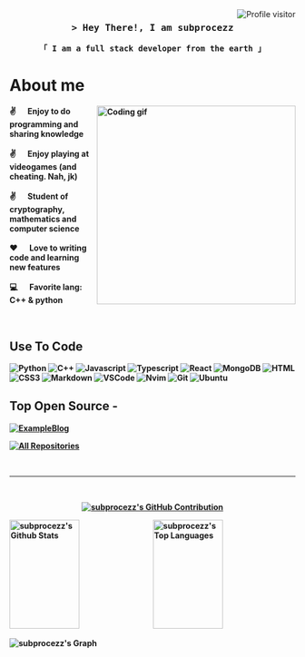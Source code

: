 <a href="https://komarev.com/ghpvc/?username=subprocezz">
  <img align="right" src="https://komarev.com/ghpvc/?username=subprocezz&label=Visitors&color=0e75b6&style=flat" alt="Profile visitor" />
</a>
<!-- Intro  -->
<h3 align="center">
        <samp>&gt; Hey There!, I am
                <b>subprocezz</b>
        </samp>
</h3>

<p align="center"> 
  <samp>
    <b>「 I am a full stack developer from <b>the earth</b> 」
  </samp>
</p>
      
<!-- About Section -->
 # About me
 
<p>
 <img align="right" width="350" src="/assets/programmer.gif" alt="Coding gif" />
  
 ✌️ &emsp; Enjoy to do programming and sharing knowledge <br/><br/>
 ✌️ &emsp; Enjoy playing at videogames (and cheating. Nah, jk) <br/><br/>
 ✌️ &emsp; Student of cryptography, mathematics and computer science <br/><br/>
 ❤️ &emsp; Love to writing code and learning new features<br/><br/>
 💻 &emsp; Favorite lang: C++ & python
 

</p>
<br/>

## Use To Code

![Python](https://img.shields.io/badge/Python-007acc?style=for-the-badge&logo=Python&logoColor=yellow)
![C++](https://img.shields.io/badge/-C++-007acc?style=for-the-badge&logo=c%2B%2B)
![Javascript](https://img.shields.io/badge/Javascript-F0DB4F?style=for-the-badge&labelColor=black&logo=javascript&logoColor=F0DB4F)
![Typescript](https://img.shields.io/badge/Typescript-007acc?style=for-the-badge&labelColor=black&logo=typescript&logoColor=007acc)
![React](https://img.shields.io/badge/-React-61DBFB?style=for-the-badge&labelColor=black&logo=react&logoColor=61DBFB)
![MongoDB](https://img.shields.io/badge/MongoDB-4EA94B?style=for-the-badge&logo=mongodb&logoColor=white)
![HTML](https://img.shields.io/badge/HTML5-E34F26?style=for-the-badge&logo=html5&logoColor=white)
![CSS3](https://img.shields.io/badge/CSS3-1572B6?style=for-the-badge&logo=css3&logoColor=white)
![Markdown](https://img.shields.io/badge/Markdown-000000?style=for-the-badge&logo=markdown&logoColor=white)
![VSCode](https://img.shields.io/badge/Visual_Studio-0078d7?style=for-the-badge&logo=visual%20studio&logoColor=white)
![Nvim](https://img.shields.io/badge/neovim-green?style=for-the-badge&logo=neovim&logoColor=white)
![Git](https://img.shields.io/badge/Git-F05032?style=for-the-badge&logo=git&logoColor=white)
![Ubuntu](https://img.shields.io/badge/Ubuntu-F05032?style=for-the-badge&logo=Ubuntu&logoColor=white)
<br/>

## Top Open Source -
[![ExampleBlog](https://github-readme-stats.vercel.app/api/pin/?username=subprocezz&repo=ExampleBlog&border_color=7F3FBF&bg_color=0D1117&title_color=C9D1D9&text_color=8B949E&icon_color=7F3FBF)](https://github.com/subprocezz/ExampleBlog)

<p align="left">
  <a href="https://github.com/subprocezz?tab=repositories" target="_blank"><img alt="All Repositories" title="All Repositories" src="https://img.shields.io/badge/-All%20Repos-2962FF?style=for-the-badge&logo=koding&logoColor=white"/></a>
</p>

<br/>
<hr/>
<br/>

<p align="center">
  <a href="https://github.com/subprocezz">
    <img src="https://github-profile-summary-cards.vercel.app/api/cards/profile-details?username=subprocezz&theme=radical" alt="subprocezz's GitHub Contribution"/>
  </a>
</p>

<a> 
    <a href="https://github.com/subprocezz"><img alt="subprocezz's Github Stats" src="https://denvercoder1-github-readme-stats.vercel.app/api?username=subprocezz&show_icons=true&count_private=true&theme=react&border_color=7F3FBF&bg_color=0D1117&title_color=F85D7F&icon_color=F8D866" height="192px" width="49.5%"/></a>
  <a href="https://github.com/subprocezz"><img alt="subprocezz's Top Languages" src="https://denvercoder1-github-readme-stats.vercel.app/api/top-langs/?username=subprocezz&langs_count=8&layout=compact&theme=react&border_color=7F3FBF&bg_color=0D1117&title_color=F85D7F&icon_color=F8D866" height="192px" width="49.5%"/></a>
  <br/>
</a>


![subprocezz's Graph](https://github-readme-activity-graph.vercel.app/graph?username=subprocezz&custom_title=subprocezz%20GitHub%20Activity%20Graph&bg_color=0D1117&color=7F3FBF&line=7F3FBF&point=7F3FBF&area_color=FFFFFF&title_color=FFFFFF&area=true)

